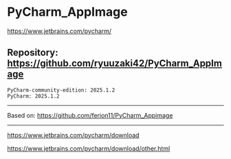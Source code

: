 
# PyCharm_AppImage
https://www.jetbrains.com/pycharm/

## Repository: https://github.com/ryuuzaki42/PyCharm_AppImage
    PyCharm-community-edition: 2025.1.2
    PyCharm: 2025.1.2

---
Based on: https://github.com/ferion11/PyCharm_Appimage

---
https://www.jetbrains.com/pycharm/download

https://www.jetbrains.com/pycharm/download/other.html
